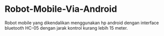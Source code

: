 # Robot-Mobile-Via-Android
Robot mobile yang dikendalikan menggunakan hp android dengan interface bluetooth HC-05 dengan jarak kontrol kurang lebih 15 meter.
